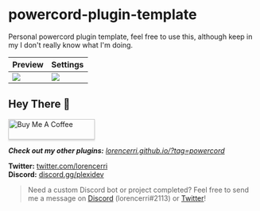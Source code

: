 # powercord-plugin-template

Personal powercord plugin template, feel free to use this, although keep in my I don't really know what I'm doing.

| Preview                                 | Settings                            |
| --------------------------------------- | ----------------------------------- |
| ![](https://i.plexidev.org/RmG67u3.gif) | ![](https://i.plexidev.org/FmULjPO) |

## Hey There 👋

<a href="https://www.buymeacoffee.com/lorencerri" target="_blank"><img src="https://www.buymeacoffee.com/assets/img/custom_images/orange_img.png" alt="Buy Me A Coffee" style="height: 41px !important;width: 174px !important;box-shadow: 0px 3px 2px 0px rgba(190, 190, 190, 0.5) !important;-webkit-box-shadow: 0px 3px 2px 0px rgba(190, 190, 190, 0.5) !important;" ></a>

***Check out my other plugins:** [lorencerri.github.io/?tag=powercord](https://lorencerri.github.io/?tag=powercord)*

**Twitter:** [twitter.com/lorencerri](https://twitter.com/lorencerri) <br>
**Discord:** [discord.gg/plexidev](https://discord.gg/plexidev)

> Need a custom Discord bot or project completed? Feel free to send me a message on [Discord](https://discord.gg/plexidev) (lorencerri#2113) or [Twitter](https://twitter.com/lorencerri)!
